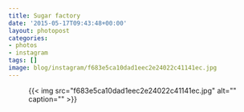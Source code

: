 ```yaml
---
title: Sugar factory
date: '2015-05-17T09:43:48+00:00'
layout: photopost
categories:
- photos
- instagram
tags: []
image: blog/instagram/f683e5ca10dad1eec2e24022c41141ec.jpg
---
```


<figure class="photo photo--square">
  {{< img src="f683e5ca10dad1eec2e24022c41141ec.jpg" alt="" caption="" >}}

</figure>




